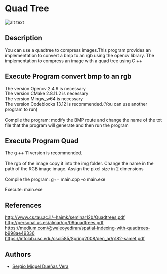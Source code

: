 # Quad Tree

![alt text](http://www.gitta.info/SpatPartitio/en/image/quad_tree.gif)

## Description
You can use a quadtree to compress images.This program provides an implementation to convert a bmp to an rgb using the opencv library.
The implementation to compress an image with a quad tree using C ++

## Execute Program convert bmp to an rgb
The version Opencv 2.4.9 is necessary<br />
The version CMake 2.8.11.2 is necessary<br />
The version Mingw_w64 is necessary<br />
The version Codeblocks 13.12 is recommended.(You can use another program to run)<br />
<br />
Compile the program: modify the BMP route and change the name of the txt file that the program will generate and then run the program<br />
## Execute Program Quad
The g ++ 11 version is recommended.<br />
<br />
The rgb of the image copy it into the img folder. Change the name in the path of the RGB image image. Assign the pixel size in 2 dimensions<br />
<br />
Compile the program: g++ main.cpp -o main.exe<br />
<br />
Execute: main.exe
## References
  http://www.cs.tau.ac.il/~haimk/seminar12b/Quadtrees.pdf<br />
  http://personal.us.es/almar/cg/09quadtrees.pdf<br />
  https://medium.com/@waleoyediran/spatial-indexing-with-quadtrees-b998ae49336<br />
  https://infolab.usc.edu/csci585/Spring2008/den_ar/p182-samet.pdf

## Authors
- [Sergio Miguel Dueñas Vera](https://github.com/sergiqz)
